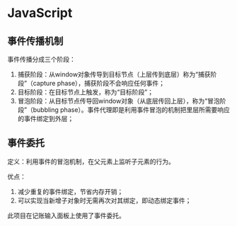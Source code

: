# JavaScript

## 事件传播机制

事件传播分成三个阶段：

1. 捕获阶段：从window对象传导到目标节点（上层传到底层）称为“捕获阶段”（capture phase），捕获阶段不会响应任何事件；
2. 目标阶段：在目标节点上触发，称为“目标阶段”；
3. 冒泡阶段：从目标节点传导回window对象（从底层传回上层），称为“冒泡阶段”（bubbling phase）。事件代理即是利用事件冒泡的机制把里层所需要响应的事件绑定到外层；

## 事件委托

定义：利用事件的冒泡机制，在父元素上监听子元素的行为。

优点：
1. 减少重复的事件绑定，节省内存开销；
2. 可以实现当新增子对象时无需再次对其绑定，即动态绑定事件；

此项目在记账输入面板上使用了事件委托。

